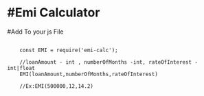 #Emi Calculator
======================


#Add To your js File

<pre><code>
    const EMI = require('emi-calc');

    //loanAmount - int , numberOfMonths -int, rateOfInterest - int|float
    EMI(loanAmount,numberOfMonths,rateOfInterest)

    //Ex:EMI(500000,12,14.2)

    
</code>
</pre>